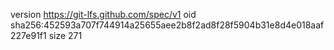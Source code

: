 version https://git-lfs.github.com/spec/v1
oid sha256:452593a707f744914a25655aee2b8f2ad8f28f5904b31e8d4e018aaf227e91f1
size 271
